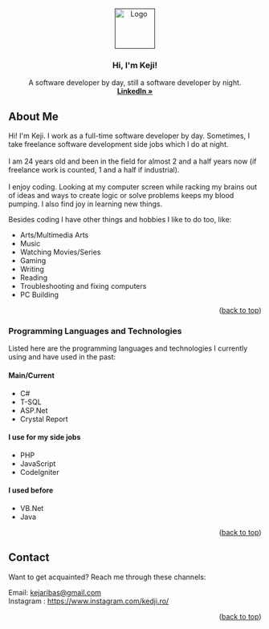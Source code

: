 <!-- Improved compatibility of back to top link: See: https://github.com/othneildrew/Best-README-Template/pull/73 -->
<a name="readme-top"></a>

<!-- PROJECT LOGO -->
<br />
<div align="center">
  <a href="">
    <img src="" alt="Logo" width="80" height="80">
  </a>

  <h3 align="center">Hi, I'm Keji!</h3>

  <p align="center">
    A software developer by day, still a software developer by night.
    <br />
    <a href="https://www.linkedin.com/in/kjaribas/"><strong>LinkedIn »</strong></a>
  </p>
</div>

<!-- ABOUT -->
## About Me

<!--[![Product Name Screen Shot][product-screenshot]](https://example.com)-->

Hi! I'm Keji. I work as a full-time software developer by day. Sometimes, I take freelance software development side jobs which I do at night. 
<br><br> I am 24 years old and been in the field for almost 2 and a half years now (if freelance work is counted, 1 and a half if industrial). 
<br><br> I enjoy coding. Looking at my computer screen while racking my brains out of ideas and ways to create logic or solve problems keeps my blood pumping. I also find joy in learning new things.

Besides coding I have other things and hobbies I like to do too, like:
* Arts/Multimedia Arts
* Music
* Watching Movies/Series
* Gaming
* Writing
* Reading
* Troubleshooting and fixing computers 
* PC Building


<p align="right">(<a href="#readme-top">back to top</a>)</p>



### Programming Languages and Technologies

Listed here are the programming languages and technologies I currently using and have used in the past:

#### Main/Current
* C#
* T-SQL
* ASP.Net
* Crystal Report

#### I use for my side jobs
* PHP
* JavaScript
* CodeIgniter

#### I used before
* VB.Net
* Java

<p align="right">(<a href="#readme-top">back to top</a>)</p>
  
<!-- CONTACT -->
## Contact

Want to get acquainted? Reach me through these channels:

Email: kejaribas@gmail.com <br>
Instagram : https://www.instagram.com/kedji.ro/

<p align="right">(<a href="#readme-top">back to top</a>)</p>


<!-- MARKDOWN LINKS & IMAGES -->
<!-- https://www.markdownguide.org/basic-syntax/#reference-style-links -->
[contributors-shield]: https://img.shields.io/github/contributors/othneildrew/Best-README-Template.svg?style=for-the-badge
[contributors-url]: https://github.com/othneildrew/Best-README-Template/graphs/contributors
[forks-shield]: https://img.shields.io/github/forks/othneildrew/Best-README-Template.svg?style=for-the-badge
[forks-url]: https://github.com/othneildrew/Best-README-Template/network/members
[stars-shield]: https://img.shields.io/github/stars/othneildrew/Best-README-Template.svg?style=for-the-badge
[stars-url]: https://github.com/othneildrew/Best-README-Template/stargazers
[issues-shield]: https://img.shields.io/github/issues/othneildrew/Best-README-Template.svg?style=for-the-badge
[issues-url]: https://github.com/othneildrew/Best-README-Template/issues
[license-shield]: https://img.shields.io/github/license/othneildrew/Best-README-Template.svg?style=for-the-badge
[license-url]: https://github.com/othneildrew/Best-README-Template/blob/master/LICENSE.txt
[linkedin-shield]: https://img.shields.io/badge/-LinkedIn-black.svg?style=for-the-badge&logo=linkedin&colorB=555
[linkedin-url]: https://linkedin.com/in/othneildrew
[product-screenshot]: images/screenshot.png
[Next.js]: https://img.shields.io/badge/next.js-000000?style=for-the-badge&logo=nextdotjs&logoColor=white
[Next-url]: https://nextjs.org/
[React.js]: https://img.shields.io/badge/React-20232A?style=for-the-badge&logo=react&logoColor=61DAFB
[React-url]: https://reactjs.org/
[Vue.js]: https://img.shields.io/badge/Vue.js-35495E?style=for-the-badge&logo=vuedotjs&logoColor=4FC08D
[Vue-url]: https://vuejs.org/
[Angular.io]: https://img.shields.io/badge/Angular-DD0031?style=for-the-badge&logo=angular&logoColor=white
[Angular-url]: https://angular.io/
[Svelte.dev]: https://img.shields.io/badge/Svelte-4A4A55?style=for-the-badge&logo=svelte&logoColor=FF3E00
[Svelte-url]: https://svelte.dev/
[Laravel.com]: https://img.shields.io/badge/Laravel-FF2D20?style=for-the-badge&logo=laravel&logoColor=white
[Laravel-url]: https://laravel.com
[Bootstrap.com]: https://img.shields.io/badge/Bootstrap-563D7C?style=for-the-badge&logo=bootstrap&logoColor=white
[Bootstrap-url]: https://getbootstrap.com
[JQuery.com]: https://img.shields.io/badge/jQuery-0769AD?style=for-the-badge&logo=jquery&logoColor=white
[JQuery-url]: https://jquery.com 
